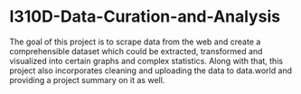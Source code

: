 # I310D-Data-Curation-and-Analysis

The goal of this project is to scrape data from the web and create a comprehensible dataset which could be extracted, transformed and visualized into certain graphs and complex statistics. Along with that, this project also incorporates cleaning and uploading the data to data.world and providing a project summary on it as well.
